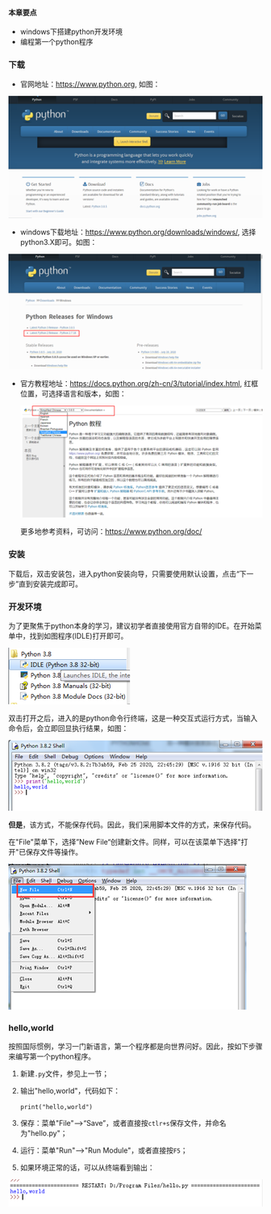 #### 本章要点

- windows下搭建python开发环境
- 编程第一个python程序

### 下载

- 官网地址：https://www.python.org, 如图：

![1596727031176](image/l1_main_page.png)



- windows下载地址：https://www.python.org/downloads/windows/, 选择python3.X即可。如图：

![1596727240977](image/l1_downloads.png)



- 官方教程地址：https://docs.python.org/zh-cn/3/tutorial/index.html, 红框位置，可选择语言和版本，如图：

  ![1596727407636](image/l3_doc.png)

  更多地参考资料，可访问：https://www.python.org/doc/

### 安装

下载后，双击安装包，进入python安装向导，只需要使用默认设置，点击“下一步”直到安装完成即可。

### 开发环境

为了更聚焦于python本身的学习，建议初学者直接使用官方自带的IDE。在开始菜单中，找到如图程序(IDLE)打开即可。

![1596728417858](image/l1_ide.png)

双击打开之后，进入的是python命令行终端，这是一种交互式运行方式，当输入命令后，会立即回显执行结果，如图：

![1596728671460](image/l1_h1.png)

**但是**，该方式，不能保存代码。因此，我们采用脚本文件的方式，来保存代码。

在"File"菜单下，选择”New File“创建新文件。同样，可以在该菜单下选择"打开"已保存文件等操作。

![1596728902578](image/l1_n_file.png)



### hello,world

按照国际惯例，学习一门新语言，第一个程序都是向世界问好。因此，按如下步骤来编写第一个python程序。

1. 新建`.py`文件，参见上一节；

2. 输出"hello,world"，代码如下：

   ```
   print("hello,world")
   ```

   

3. 保存：菜单"File"-->“Save”，或者直接按`ctlr+s`保存文件，并命名为"hello.py"；

4. 运行：菜单"Run"-->"Run Module"，或者直接按`F5`；

5. 如果环境正常的话，可以从终端看到输出：

![1596729707327](image/l1_run.png)
